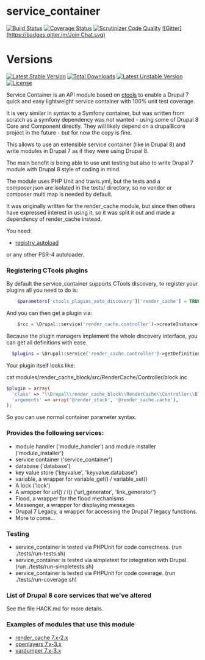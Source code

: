 # service\_container

[![Build Status](https://travis-ci.org/LionsAd/service_container.svg?branch=7.x-1.x)](https://travis-ci.org/LionsAd/service_container)
[![Coverage Status](https://coveralls.io/repos/LionsAd/service_container/badge.png?branch=7.x-1.x)](https://coveralls.io/r/LionsAd/service_container?branch=7.x-1.x)
[![Scrutinizer Code Quality](https://scrutinizer-ci.com/g/LionsAd/service_container/badges/quality-score.png?b=7.x-1.x)](https://scrutinizer-ci.com/g/LionsAd/service_container/?branch=7.x-1.x)
[![Gitter](https://badges.gitter.im/Join Chat.svg)](https://gitter.im/LionsAd/service_container?utm_source=badge&utm_medium=badge&utm_campaign=pr-badge&utm_content=badge)

# Versions

[![Latest Stable Version](https://poser.pugx.org/lionsad/service_container/v/stable)](https://packagist.org/packages/lionsad/service_container) [![Total Downloads](https://poser.pugx.org/lionsad/service_container/downloads)](https://packagist.org/packages/lionsad/service_container) [![Latest Unstable Version](https://poser.pugx.org/lionsad/service_container/v/unstable)](https://packagist.org/packages/lionsad/service_container) [![License](https://poser.pugx.org/lionsad/service_container/license)](https://packagist.org/packages/lionsad/service_container)

Service Container is an API module based on [ctools](https://www.drupal.org/project/ctools) to enable a Drupal 7 quick and easy lightweight service container with 100% unit test coverage.

It is very similar in syntax to a Symfony container, but was written from scratch as a symfony dependency was not wanted - using some of Drupal 8 Core and Component directly. They will likely depend on a drupal8core project in the future - but for now the copy is fine.

This allows to use an extensible service container (like in Drupal 8) and write modules in Drupal 7 as if they were using Drupal 8.

The main benefit is being able to use unit testing but also to write Drupal 7 module with Drupal 8 style of coding in mind.

The module uses PHP Unit and travis.yml, but the tests and a composer.json are isolated in the tests/ directory, so no vendor or composer multi map is needed by default.

It was originally written for the render\_cache module, but since then others have expressed interest in using it, so it was split it out and made a dependency of render\_cache instead.

You need:

- [registry\_autoload](https://www.drupal.org/project/registry_autoload)

or any other PSR-4 autoloader.

### Registering CTools plugins

By default the service\_container supports CTools discovery, to register your plugins all you need to do is:

````php
    $parameters['ctools_plugins_auto_discovery']['render_cache'] = TRUE
````

And you can then get a plugin via:

````php
    $rcc = \Drupal::service('render_cache.controller')->createInstance('block');
````

Because the plugin managers implement the whole discovery interface, you can get all definitions with ease.

````php
  $plugins = \Drupal::service('render_cache.controller')->getDefinitions();
````

Your plugin itself looks like:

cat modules/render_cache_block/src/RenderCache/Controller/block.inc

````php
$plugin = array(
  'class' => "\\Drupal\\render_cache_block\\RenderCache\\Controller\\BlockController",
  'arguments' => array('@render_stack', '@render_cache.cache'),
);
````

So you can use normal container parameter syntax.

### Provides the following services:

* module handler ('module_handler') and module installer ('module_installer')
* service container ('service_container')
* database ('database')
* key value store ('keyvalue', 'keyvalue.database')
* variable, a wrapper for variable_get() / variable_set()
* A lock ('lock')
* A wrapper for url() / l() ('url_generator', 'link_generator')
* Flood, a wrapper for the flood mechanisms
* Messenger, a wrapper for displaying messages
* Drupal 7 Legacy, a wrapper for accessing the Drupal 7 legacy functions.
* More to come...

### Testing

- service\_container is tested via PHPUnit for code correctness. (run ./tests/run-tests.sh)
- service\_container is tested via simpletest for integration with Drupal. (run ./tests/run-simpletests.sh)
- service\_container is tested via PHPUnit for code coverage. (run ./tests/run-coverage.sh)

### List of Drupal 8 core services that we've altered

See the file HACK.md for more details.

### Examples of modules that use this module
* [render_cache 7.x-2.x](https://www.drupal.org/project/render_cache)
* [openlayers 7.x-3.x](https://www.drupal.org/project/openlayers)
* [vardumper 7.x-3.x](https://www.drupal.org/project/vardumper)
